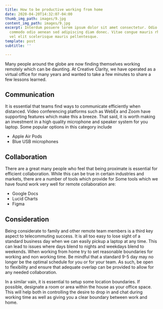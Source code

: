 ```yaml
---
title: How to be productive working from home
date: 2020-04-20T14:32:07-04:00
thumb_img_path: images/9.jpg
content_img_path: images/9.jpg
excerpt: Interdum posuere lorem ipsum dolor sit amet consectetur. Odio morbi quis
  commodo odio aenean sed adipiscing diam donec. Vitae congue mauris rhoncus aenean
  vel elit scelerisque mauris pellentesque.
template: post
subtitle: ''

---
```

Many people around the globe are now finding themselves working remotely which can be daunting. At Creative Clarity, we have operated as a virtual office for many years and wanted to take a few minutes to share a few lessons learned.

## Communication

It is essential that teams find ways to communicate efficiently when distanced. Video conferencing platforms such as WebEx and Zoom have supporting features which make this a breeze. That said, it is worth making an investment in a high quality microphone and speaker system for you laptop. Some popular options in this category include

* Apple Air Pods
* Blue USB microphones

## Collaboration

There are a great many people who feel that being proximate is essential for efficient collaboration. While this can be true in certain industries and markets, there are a number of tools which provide for Some tools which we have found work very well for remote collaboration are:

* Google Docs
* Lucid Charts
* Figma

## Consideration

Being considerate to family and other remote team members is a third key aspect to telecommuting success. It is all too easy to lose sight of a standard business day when we can easily pickup a laptop at any time. This can lead to issues where days blend to nights and weekdays blend to weekends. When working from home try to set reasonable boundaries for working and non working time. Be mindful that a standard 9-5 day may no longer be the optimal schedule for you or for your team. As such, be open to flexibility and ensure that adequate overlap can be provided to allow for any needed collaboration.

In a similar vain, it is essential to setup some location boundaries. If possible, designate a room or area within the house as your office space. This will help both in controlling the desire to drop in and chat during working time as well as giving you a clear boundary between work and home.